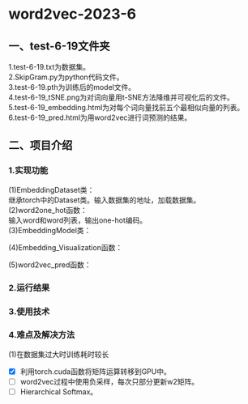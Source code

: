 # word2vec-2023-6  
## 一、test-6-19文件夹   
1.test-6-19.txt为数据集。  
2.SkipGram.py为python代码文件。  
3.test-6-19.pth为训练后的model文件。  
4.test-6-19_tSNE.png为对词向量用t-SNE方法降维并可视化后的文件。  
5.test-6-19_embedding.html为对每个词向量找前五个最相似向量的列表。  
6.test-6-19_pred.html为用word2vec进行词预测的结果。  
## 二、项目介绍  
### 1.实现功能  
(1)EmbeddingDataset类：  
继承torch中的Dataset类。输入数据集的地址，加载数据集。  
(2)word2one_hot函数：  
输入word和word列表，输出one-hot编码。  
(3)EmbeddingModel类：  

(4)Embedding_Visualization函数：  

(5)word2vec_pred函数：  

### 2.运行结果  

### 3.使用技术  

### 4.难点及解决方法  
(1)在数据集过大时训练耗时较长
- [x] 利用torch.cuda函数将矩阵运算转移到GPU中。
- [ ] word2vec过程中使用负采样，每次只部分更新w2矩阵。
- [ ] Hierarchical Softmax。
